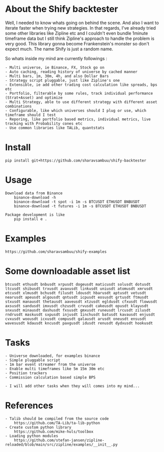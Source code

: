 # About the Shify backtester
Well, I needed to know whats going on behind the scene.
And also I want to iterate faster when trying new strategies.
In that regards, I've already tried some other libraries like Zipline etc
and I couldn't even bundle 1minute timeframe data but I still 
think Zipline's approach to handle the problem is very good.
This library gonna become Frankenstein's monster so don't expect much.
The name Shify is just a random name.

So whats inside my mind are currently followings : 

    - Multi universe, ie Binance, FX, Stock go on
    - Auto caching, reading history of universe by cached manner
    - Multi bars, 1m, 30m, 4h, and also Dollar Bars
    - Strategy script pluggable, just like Zipline's one
    - Extensible, ie add other trading cost calculation like spreads, bps etc
    - Portfolio, filterable by some rules, track individual performance (Strat+Asset) and optimize
    - Multi Strategy, able to use different strategy with different asset combinations
    - Configurable, like which universes should I plug or use, which timeframe should I test
    - Reporing, like portfolio based metrics, individual metrics, live tracking with Probability cones etc
    - Use common libraries like TALib, quantstats


# Install

    pip install git+https://github.com/sharavsambuu/shify-backtester


# Usage

    Download data from Binance
        binance-download -h
        binance-download -t spot -i 1m -s BTCUSDT ETHUSDT BNBUSDT
        binance-download -t futures -i 1m -s BTCUSDT ETHUSDT BNBUSDT

    Package development is like
        pip install e .

# Examples

    https://github.com/sharavsambuu/shify-examples


# Some downloadable asset list

    btcusdt ethusdt bnbusdt xrpusdt dogeusdt maticusdt solusdt dotusdt ltcusdt shibusdt trxusdt avaxusdt linkusdt uniusdt atomusdt xmrusdt etcusdt xlmusdt bchusdt filusdt ldousdt hbarusdt aptusdt vetusdt nearusdt apeusdt algousdt qntusdt icpusdt eosusdt grtusdt ftmusdt stxusdt manausdt thetausdt aaveusdt xtzusdt egldusdt cfxusdt flowusdt axsusdt sandusdt imxusdt chzusdt crvusdt cakeusdt opusdt klayusdt snxusdt minausdt dashusdt fxsusdt gmxusdt runeusdt lrcusdt zilusdt rndrusdt maskusdt sxpusdt injusdt 1inchusdt batusdt kavausdt enjusdt cvxusdt woousdt icxusdt compusdt galausdt arusdt oneusdt ensusdt wavesusdt kdausdt kncusdt paxgusdt idusdt renusdt dydxusdt hookusdt 


# Tasks

    - Universe downloaded, for examples binance
    - Simple pluggable script
    - 1m bar event streamer from the universe
    - Enable multi timeframes like 5m 15m 30m etc
    - Position trackers
    - Commission calculation based simple BPS
    
    - I will add other tasks when they will comes into my mind...



# References
    - Talib should be compiled from the source code
        https://github.com/TA-Lib/ta-lib-python
    - Create custom python library
        https://github.com/mike-huls/toolbox
    - Loading python modules
        https://github.com/stefan-jansen/zipline-reloaded/blob/main/src/zipline/examples/__init__.py







